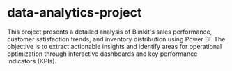 # data-analytics-project
This project presents a detailed analysis of Blinkit's sales performance, customer satisfaction trends, and inventory distribution using Power BI. The objective is to extract actionable insights and identify areas for operational optimization through interactive dashboards and key performance indicators (KPIs).
